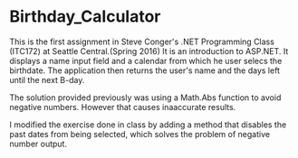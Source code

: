 # Birthday_Calculator
This is the first assignment in Steve Conger's .NET Programming Class (ITC172) at Seattle Central.(Spring 2016)
It is an introduction to ASP.NET. It displays a name input field and a calendar from which he user selecs the birthdate. 
The application then returns the user's name and the days left until the next B-day.

The solution provided previously was using a Math.Abs function to avoid negative numbers.
However that causes inaaccurate results. 

I modified the exercise done in class by adding a method that disables the past dates from being selected,
which solves the problem of negative number output. 
